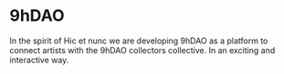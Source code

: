 # 9hDAO
In the spirit of Hic et nunc we are developing 9hDAO as a platform to connect artists with the 9hDAO collectors collective. In an exciting and interactive way.
